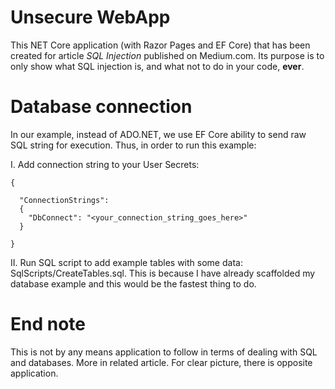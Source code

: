 # Unsecure WebApp

This NET Core application (with Razor Pages and EF Core) that has been created for article _SQL Injection_ published on Medium.com. Its purpose is to only show what SQL injection is, and what not to do in your code, __ever__.

# Database connection

In our example, instead of ADO.NET, we use EF Core ability to send raw SQL string for execution. Thus, in order to run this example:

I. Add connection string to your User Secrets:

```
{
  
  "ConnectionStrings": 
  {
    "DbConnect": "<your_connection_string_goes_here>"
  }

}
```

II. Run SQL script to add example tables with some data: SqlScripts/CreateTables.sql. This is because I have already scaffolded my database example and this would be the fastest thing to do.

# End note

This is not by any means application to follow in terms of dealing with SQL and databases. More in related article. For clear picture, there is opposite application.
